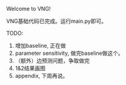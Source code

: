 Welcome to VNG!

VNG基础代码已完成。运行main.py即可。

TODO:
1. 增加baseline, 正在做
2. parameter sensitivity, 做完baseline做这个。
3. （额外）边预测问题，争取做完
4. 1&2结果画图
5. appendix, 下周再说。

